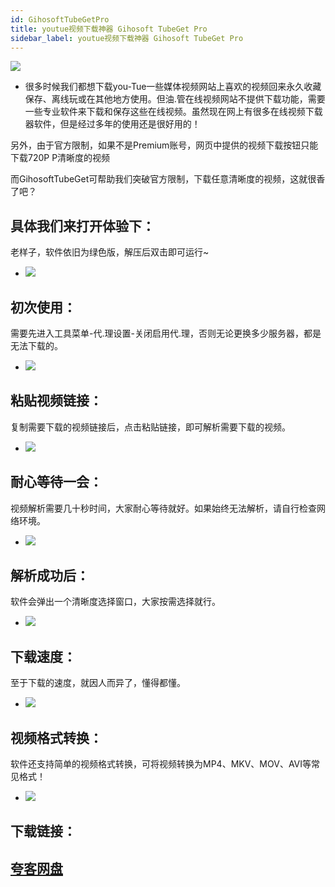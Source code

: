 ```yaml
---
id: GihosoftTubeGetPro
title: youtue视频下载神器 Gihosoft TubeGet Pro 
sidebar_label: youtue视频下载神器 Gihosoft TubeGet Pro
---
```

![](https://cdn-thumbs.imagevenue.com/be/eb/1f/ME18UPXS_t.jpg)
* 很多时候我们都想下载you-Tue一些媒体视频网站上喜欢的视频回来永久收藏保存、离线玩或在其他地方使用。但油.管在线视频网站不提供下载功能，需要一些专业软件来下载和保存这些在线视频。虽然现在网上有很多在线视频下载器软件，但是经过多年的使用还是很好用的！

另外，由于官方限制，如果不是Premium账号，网页中提供的视频下载按钮只能下载720P P清晰度的视频

而GihosoftTubeGet可帮助我们突破官方限制，下载任意清晰度的视频，这就很香了吧？

## 具体我们来打开体验下：
老样子，软件依旧为绿色版，解压后双击即可运行~
* ![](https://cdn-thumbs.imagevenue.com/ad/51/02/ME18UPXT_t.jpg)

## 初次使用：
需要先进入工具菜单-代.理设置-关闭启用代.理，否则无论更换多少服务器，都是无法下载的。
* ![](https://cdn-thumbs.imagevenue.com/a9/43/0f/ME18UPXU_t.jpg)

## 粘贴视频链接：
复制需要下载的视频链接后，点击粘贴链接，即可解析需要下载的视频。
* ![](https://cdn-thumbs.imagevenue.com/2c/1d/2d/ME18UPXV_t.jpg)

## 耐心等待一会：
视频解析需要几十秒时间，大家耐心等待就好。如果始终无法解析，请自行检查网络环境。
* ![](https://cdn-thumbs.imagevenue.com/49/8c/8f/ME18UPXW_t.jpg)

## 解析成功后：
软件会弹出一个清晰度选择窗口，大家按需选择就行。
* ![](https://cdn-thumbs.imagevenue.com/c3/3e/81/ME18UPXX_t.jpg)

## 下载速度：
至于下载的速度，就因人而异了，懂得都懂。
* ![](https://cdn-thumbs.imagevenue.com/39/32/d8/ME18UPXY_t.jpg)

## 视频格式转换：
软件还支持简单的视频格式转换，可将视频转换为MP4、MKV、MOV、AVI等常见格式！
* ![](https://cdn-thumbs.imagevenue.com/1f/48/e4/ME18UPXZ_t.jpg)


## 下载链接：
## [夸客网盘](https://www.cnblogs.com/songzhixue/p/11261118.html)







